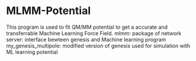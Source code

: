 # MLMM-Potential
This program is used to fit QM/MM potential to get a accurate and transferrable Machine Learning Force Field. 
mlmm: package of network
server: interface bewteen genesis and Machine learning program
my_genesis_multipole: modified version of genesis used for simulation with ML learning potential

